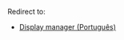Redirect to:

*   [Display manager (Português)](/index.php/Display_manager_(Portugu%C3%AAs) "Display manager (Português)")